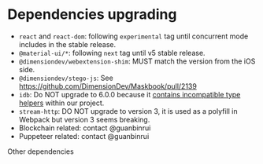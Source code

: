 # Dependencies upgrading

- `react` and `react-dom`: following `experimental` tag until concurrent mode includes in the stable release.
- `@material-ui/*`: following `next` tag until v5 stable release.
- `@dimensiondev/webextension-shim`: MUST match the version from the iOS side.
- `@dimensiondev/stego-js`: See <https://github.com/DimensionDev/Maskbook/pull/2139>
- `idb`: Do NOT upgrade to 6.0.0 because it [contains incompatible type helpers](https://github.com/jakearchibald/idb/pull/200) within our project.
- `stream-http`: DO NOT upgrade to version 3, it is used as a polyfill in Webpack but version 3 seems breaking.
- Blockchain related: contact @guanbinrui
- Puppeteer related: contact @guanbinrui

Other dependencies
